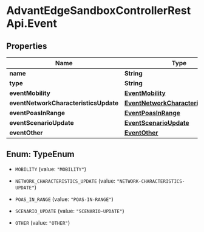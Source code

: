# AdvantEdgeSandboxControllerRestApi.Event

## Properties
Name | Type | Description | Notes
------------ | ------------- | ------------- | -------------
**name** | **String** | Event name | [optional] 
**type** | **String** | Event type | [optional] 
**eventMobility** | [**EventMobility**](EventMobility.md) |  | [optional] 
**eventNetworkCharacteristicsUpdate** | [**EventNetworkCharacteristicsUpdate**](EventNetworkCharacteristicsUpdate.md) |  | [optional] 
**eventPoasInRange** | [**EventPoasInRange**](EventPoasInRange.md) |  | [optional] 
**eventScenarioUpdate** | [**EventScenarioUpdate**](EventScenarioUpdate.md) |  | [optional] 
**eventOther** | [**EventOther**](EventOther.md) |  | [optional] 


<a name="TypeEnum"></a>
## Enum: TypeEnum


* `MOBILITY` (value: `"MOBILITY"`)

* `NETWORK_CHARACTERISTICS_UPDATE` (value: `"NETWORK-CHARACTERISTICS-UPDATE"`)

* `POAS_IN_RANGE` (value: `"POAS-IN-RANGE"`)

* `SCENARIO_UPDATE` (value: `"SCENARIO-UPDATE"`)

* `OTHER` (value: `"OTHER"`)




